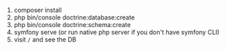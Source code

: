 1. composer install
2. php bin/console doctrine:database:create
3. php bin/console doctrine:schema:create
4. symfony serve (or run native php server if you don't have symfony CLI)
5. visit `/` and see the DB
